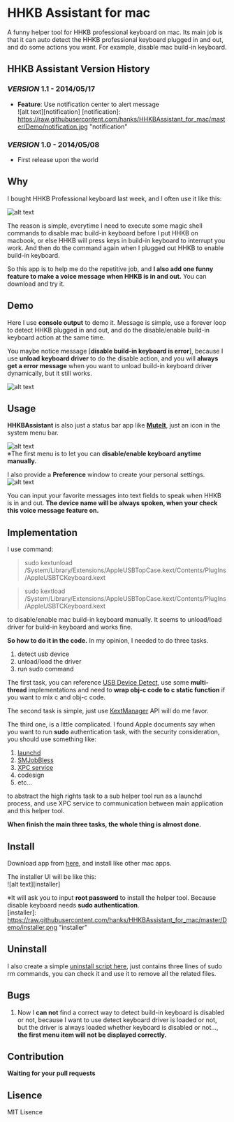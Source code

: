 HHKB Assistant for mac
===========================

A funny helper tool for HHKB professional keyboard on mac. Its main job is that it can auto detect the HHKB professional keyboard plugged in and out, and do some actions you want. For example, disable mac build-in keyboard.  

## HHKB Assistant Version History

### _VERSION_ 1.1 - 2014/05/17
+ **Feature**: Use notification center to alert message  
![alt text][notification] 
[notification]: 
https://raw.githubusercontent.com/hanks/HHKBAssistant_for_mac/master/Demo/notification.jpg "notification"

### _VERSION_ 1.0 - 2014/05/08
+ First release upon the world  

## Why
I bought HHKB Professional keyboard last week, and I often use it like this:  
  
![alt text][scenario]  
  
The reason is simple, everytime I need to execute some magic shell commands to disable mac build-in keyboard before I put HHKB on macbook, or else HHKB will press keys in build-in keyboard to interrupt you work. And then do the command again when I plugged out HHKB to enable build-in keyboard.   

So this app is to help me do the repetitive job, and **I also add one funny feature to make a voice message when HHKB is in and out.** You can download and try it.

[scenario]:
https://raw.githubusercontent.com/hanks/HHKBAssistant_for_mac/master/Demo/work_scenario.jpg "scenario"

## Demo
Here I use **console output** to demo it.  Message is simple, use a forever loop to detect HHKB plugged in and out, and do the disable/enable build-in keyboard action at the same time.   

You maybe notice message [**disable build-in keyboard is error**], because I use **unload keyboard driver** to do the disable action, and you will **always get a error message** when you want to unload build-in keyboard driver dynamically, but it still works.
  
![alt text][demo]

[demo]: 
https://raw.githubusercontent.com/hanks/HHKBAssistant_for_mac/master/Demo/demo.gif "demo"

## Usage
[menu]: 
https://raw.githubusercontent.com/hanks/HHKBAssistant_for_mac/master/Demo/menu.jpg "menu"
[preference]: 
https://raw.githubusercontent.com/hanks/HHKBAssistant_for_mac/master/Demo/preference.png "preference"

**HHKBAssistant** is also just a status bar app like <a href='https://github.com/hanks/MuteIt_for_mac'>**MuteIt**</a>, just an icon in the system menu bar.   

![alt text][menu]  
※The first menu is to let you can **disable/enable keyboard anytime manually.** 

I also provide a **Preference** window to create your personal settings.  
![alt text][preference]  

You can input your favorite messages into text fields to speak when HHKB is in and out. **The device name will be always spoken, when your check this voice message feature on.**

## Implementation  
I use command:  
>sudo kextunload                                                                                               /System/Library/Extensions/AppleUSBTopCase.kext/Contents/PlugIns/AppleUSBTCKeyboard.kext  

>sudo kextload  /System/Library/Extensions/AppleUSBTopCase.kext/Contents/PlugIns/AppleUSBTCKeyboard.kext

to disable/enable mac build-in keyboard manually. It seems to unload/load driver for build-in keyboard and works fine.   

**So how to do it in the code.** In my opinion, I needed to do three tasks.  
1. detect usb device  
2. unload/load the driver   
3. run sudo command  

The first task, you can reference <a href='https://developer.apple.com/library/mac/samplecode/USBPrivateDataSample/Listings/USBPrivateDataSample_c.html#//apple_ref/doc/uid/DTS10000456-USBPrivateDataSample_c-DontLinkElementID_4'>USB Device Detect</a>, use some **multi-thread** implementations and need to **wrap obj-c code to c static function** if you want to mix c and obj-c code.  
  
The second task is simple, just use <a href='https://developer.apple.com/library/mac/documentation/IOKit/Reference/KextManager_header_reference/Reference/reference.html'>KextManager</a> API will do me favor.

The third one, is a little complicated. I found Apple documents say when you want to run **sudo** authentication task, with the security consideration, you should use something like:  
1. <a href='http://launchd.info/'>launchd</a>  
2. <a href='https://developer.apple.com/library/mac/samplecode/SMJobBless/Introduction/Intro.html'>SMJobBless</a>    
3. <a href='http://atnan.com/blog/2012/02/29/modern-privileged-helper-tools-using-smjobbless-plus-xpc'>XPC service</a>  
4. codesign  
5. etc...  

to abstract the high rights task to a sub helper tool run as a launchd process, and use XPC service to communication between main application and this helper tool.  

**When finish the main three tasks, the whole thing is almost done.**  

## Install
Download app from <a href='https://raw.githubusercontent.com/hanks/HHKBAssistant_for_mac/master/Installer/HHKB Assistant Installer.dmg'>here</a>, and install like other mac apps.

The installer UI will be like this:  
![alt text][installer]  

※It will ask you to input **root password** to install the helper tool. Because disable keyboard needs **sudo authentication**.  
[installer]: 
https://raw.githubusercontent.com/hanks/HHKBAssistant_for_mac/master/Demo/installer.png "installer"
  
## Uninstall
I also create a simple <a href='https://raw.githubusercontent.com/hanks/HHKBAssistant_for_mac/master/Installer/Uninstall.sh'>uninstall script here</a>, just contains three lines of sudo rm commands, you can check it and use it to remove all the related files.

## Bugs
1. Now I **can not** find a correct way to detect build-in keyboard is disabled or not, because I want to use detect keyboard driver is loaded or not, but the driver is always loaded whether keyboard is disabled or not..., **the first menu item will not be displayed correctly.**

## Contribution
**Waiting for your pull requests**

## Lisence
MIT Lisence

